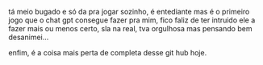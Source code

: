 tá meio bugado e só da pra jogar sozinho, é entediante mas é o primeiro jogo que o chat gpt consegue fazer pra mim, fico faliz de ter intruido ele a fazer mais ou menos certo, sla na real, tva orgulhosa mas pensando bem desanimei...

enfim, é a coisa mais perta de completa desse git hub hoje.
